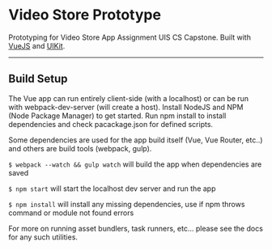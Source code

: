 # Video Store Prototype
Prototyping for Video Store App Assignment UIS CS Capstone. Built with [VueJS](https://vuejs.org/) and [UIKit](https://getuikit.com/).

----

## Build Setup

The Vue app can run entirely client-side (with a localhost) or can be run with webpack-dev-server (will create a host). Install NodeJS and NPM (Node Package Manager) to get started. Run npm install to install dependencies and check pacackage.json for defined scripts.

Some dependencies are used for the app build itself (Vue, Vue Router, etc..) and others are build tools (webpack, gulp). 

`$ webpack --watch && gulp watch`  will build the app when dependencies are saved

`$ npm start` will start the localhost dev server and run the app

`$ npm install` will install any missing dependencies, use if npm throws command or module not found errors

For more on running asset bundlers, task runners, etc... please see the docs for any such utilities.

